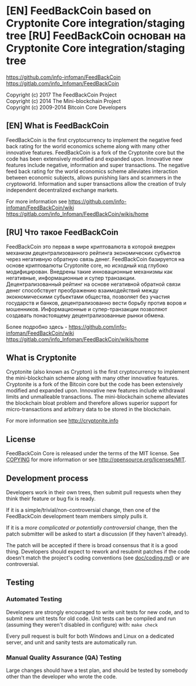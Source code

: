 [EN] FeedBackCoin based on Cryptonite Core integration/staging tree
[RU] FeedBackCoin основан на Cryptonite Core integration/staging tree
=====================================

https://github.com/info-infoman/FeedBackCoin
https://gitlab.com/info_Infoman/FeedBackCoin

Copyright (c) 2017 The FeedBackCoin Project<br />
Copyright (c) 2014 The Mini-blockchain Project<br />
Copyright (c) 2009-2014 Bitcoin Core Developers

[EN] What is FeedBackCoin
----------------

FeedBackCoin is the first cryptocurrency to implement the negative feed back rating for the world economics scheme along with many other innovative features. FeedBackCoin is a fork of the Cryptonite core but the code has been extensively modified and expanded upon. Innovative new features include negative, information and super transactions. The negative feed back rating for the world economics scheme alleviates interaction  between economic subjects, аllows punishing liars and scammers in the cryptoworld. Information and super transactions allow the creation of truly independent decentralized exchange markets.

For more information see https://github.com/info-infoman/FeedBackCoin/wiki
https://gitlab.com/info_Infoman/FeedBackCoin/wikis/home

[RU] Что такое FeedBackCoin
----------------

FeedBackCoin это первая в мире криптовалюта в которой внедрен механизм децентрализованного рейтинга экономических субъектов через негативную обратную связь денег. FeedBackCoin базируется на основе криптовалюты Cryptonite core, но исходный код глубоко модифицирован. Внедрены такие инновационные механизмы как негативные, информационные и супер транзакции. Децентрализованный рейтинг на основе негативной обратной связи денег способствует преображению взаимодействий между экокномическими субьектами общества, позволяет без участия государств и банков, децентрализованно вести борьбу против воров и мошенников. Информационные и супер-транзакции позволяют создавать понастоящему децентрализованные рынки обмена.

Более подробно здесь - https://github.com/info-infoman/FeedBackCoin/wiki
https://gitlab.com/info_Infoman/FeedBackCoin/wikis/home

What is Cryptonite
----------------

Cryptonite (also known as Crypton) is the first cryptocurrency to implement the mini-blockchain scheme along with many other innovative features. Cryptonite is a fork of the Bitcoin core but the code has been extensively modified and expanded upon. Innovative new features include withdrawal limits and unmalleable transactions. The mini-blockchain scheme alleviates the blockchain bloat problem and therefore allows superior support for micro-transactions and arbitrary data to be stored in the blockchain.

For more information see http://cryptonite.info

License
-------

FeedBackCoin Core is released under the terms of the MIT license. See [COPYING](COPYING) for more
information or see http://opensource.org/licenses/MIT.

Development process
-------------------

Developers work in their own trees, then submit pull requests when they think
their feature or bug fix is ready.

If it is a simple/trivial/non-controversial change, then one of the FeedBackCoin
development team members simply pulls it.

If it is a *more complicated or potentially controversial* change, then the patch
submitter will be asked to start a discussion (if they haven't already).

The patch will be accepted if there is broad consensus that it is a good thing.
Developers should expect to rework and resubmit patches if the code doesn't
match the project's coding conventions (see [doc/coding.md](doc/coding.md)) or are
controversial.

Testing
-------

### Automated Testing

Developers are strongly encouraged to write unit tests for new code, and to
submit new unit tests for old code. Unit tests can be compiled and run (assuming they weren't disabled in configure) with: `make check`

Every pull request is built for both Windows and Linux on a dedicated server,
and unit and sanity tests are automatically run.

### Manual Quality Assurance (QA) Testing

Large changes should have a test plan, and should be tested by somebody other
than the developer who wrote the code.
